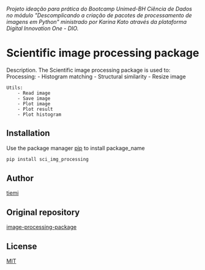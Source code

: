 *Projeto ideação para prática do Bootcamp Unimed-BH Ciência de Dados no módulo "Descomplicando a criação de pacotes de processamento de imagens em Python" ministrado por Karina Kato através da plataforma Digital Innovation One - DIO.*

# Scientific image processing package

Description. 
The Scientific image processing package is used to:
	Processing:
		- Histogram matching 
		- Structural similarity
		- Resize image
	
	Utils:
		- Read image
		- Save image
		- Plot image
		- Plot result
		- Plot histogram

## Installation

Use the package manager [pip](https://pip.pypa.io/en/stable/) to install package_name

```bash
pip install sci_img_processing
```
## Author
[tiemi](https://github.com/tiemi/)

## Original repository
[image-processing-package](https://github.com/tiemi/image-processing-package)

## License
[MIT](https://choosealicense.com/licenses/mit/)